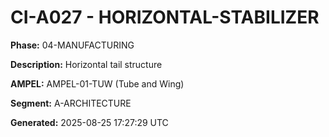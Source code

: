 # CI-A027 - HORIZONTAL-STABILIZER

**Phase:** 04-MANUFACTURING

**Description:** Horizontal tail structure

**AMPEL:** AMPEL-01-TUW (Tube and Wing)

**Segment:** A-ARCHITECTURE

**Generated:** 2025-08-25 17:27:29 UTC
